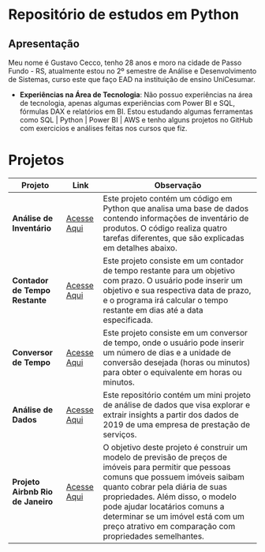 # Repositório de estudos em Python

## Apresentação

Meu nome é Gustavo Cecco, tenho 28 anos e moro na cidade de Passo Fundo - RS, atualmente estou no 2º semestre de Análise e Desenvolvimento de Sistemas, curso este que faço EAD na instituição de ensino UniCesumar.

- **Experiências na Área de Tecnologia**: Não possuo experiências na área de tecnologia, apenas algumas experiências com Power BI e SQL, fórmulas DAX e relatórios em BI. Estou estudando algumas ferramentas como SQL | Python | Power BI | AWS e tenho alguns projetos no GitHub com exercicios e análises feitas nos cursos que fiz.


# Projetos

|Projeto                             | Link          | Observação                                                                                        |
|--------------------------------------------|---------------|---------------------------------------------------------------------------------------------------|
| **Análise de Inventário**                 | [Acesse Aqui](/Análise%20de%20Inventário/readme.md) | Este projeto contém um código em Python que analisa uma base de dados contendo informações de inventário de produtos. O código realiza quatro tarefas diferentes, que são explicadas em detalhes abaixo. |
| **Contador de Tempo Restante**                             | [Acesse Aqui](/Contador%20de%20Tempo%20Restante/readme.md)        | Este projeto consiste em um contador de tempo restante para um objetivo com prazo. O usuário pode inserir um objetivo e sua respectiva data de prazo, e o programa irá calcular o tempo restante em dias até a data especificada.                                                                                                   |
| **Conversor de Tempo**       | [Acesse Aqui](/Conversor%20de%20Tempo/readme.md) | Este projeto consiste em um conversor de tempo, onde o usuário pode inserir um número de dias e a unidade de conversão desejada (horas ou minutos) para obter o equivalente em horas ou minutos.                    |
| **Análise de Dados**                            | [Acesse Aqui](/Mini%20Projeto%20de%20Análise%20de%20Dados/readme.md)      | Este repositório contém um mini projeto de análise de dados que visa explorar e extrair insights a partir dos dados de 2019 de uma empresa de prestação de serviços. |
| **Projeto Airbnb Rio de Janeiro** | [Acesse Aqui](/Projeto%20Airbnb%20Rio/readme.md)      |    O objetivo deste projeto é construir um modelo de previsão de preços de imóveis para permitir que pessoas comuns que possuem imóveis saibam quanto cobrar pela diária de suas propriedades. Além disso, o modelo pode ajudar locatários comuns a determinar se um imóvel está com um preço atrativo em comparação com propriedades semelhantes.                                                                                               |

